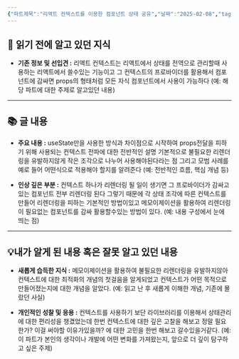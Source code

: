```yaml
---
{"파트제목":"리액트 컨텍스트를 이용한 컴포넌트 상태 공유","날짜":"2025-02-08","tags":["React","state","context"],"dg-publish":true,"permalink":"/독서/리액트 훅을 활용한 마이크로 상태관리/리액트 컨텍스트를 이용한 컴포넌트 상태 공유/","dgPassFrontmatter":true}
---
```


## 📖 읽기 전에 알고 있던 지식

- **기존 정보 및 선입견 :** 리액트 컨텍스트는 리액트에서 상태를 전역으로 관리할때 사용하는 리액트에서 쓸수있는 기능이고 그 컨텍스트의 프로바이더를 활용해서 컴포넌트에 감싸면 props의 형태처럼 모든 자식 컴포넌트에서 사용이 가능하다
  (예: 해당 파트에 대한 주제로 알고있던 내용)

---
## 📚 글 내용

- **주요 내용  :** useState만을 사용한 방식과 차이점으로 시작하여 props전달을 피하기 위해 사용되는 컨텍스트 전파에 대한 전반적인 설명 기본적으로 불필요한 리렌더링을 유발하지않게 작은 조각으로 나누어 사용해야된다라는 점 그리고 모범 사례를 예로 들어 어떤식으로 적용해야 할지를 알려준다
  (예: 전반적인 흐름, 핵심 개념 등)
  
- **인상 깊은 부분 :** 컨텍스트 하나가 리렌더링 될 일이 생기면 그 프로바이더가 감싸고있는 컴포넌트 전부 리렌더링 된다 그렇기 때문에 각 상태 조각에 따른 컨텍스트를 만들어 리렌더링을 피하는 기본적인 방법이있고 메모이제이션을 활용하여 리렌더링이 필요없는 컴포넌트를 감싸 활용할수있는 방법이 있다.
  (예: 내용 구성에서 눈에 띄는 점)

---
## 💡내가 알게 된 내용 혹은 잘못 알고 있던 내용

- **새롭게 습득한 지식 :** 메모이제이션을 활용하여 불필요한 리렌더링을 유발하지않아 컨텍스트에 대한 최적화의 개념의 첫걸음을 알게되었고 컨텍스트가 어떤 목적으로 만들어졌는지에 대한 개념을 알았다.
  (예: 읽고 난 후 새롭게 이해한 개념, 기존에 몰랐던 사실)
  
- **개인적인 성찰 및 응용 :** 컨텍스트를 사용하기 보단 라이브러리를 이용해서 상태관리에 대한 편리성을 챙겼었는데 한번 컨텍스트에 대한 깊은 고찰을 해보고 정말 필요한가? 이걸 써야할 이유가있을까? 에 대한 고민을 한번 해보고 갈수있을거같다.
  (예: 이 파트가 본인의 생각이나 개발에 어떤 변화를 가져왔는지, 앞으로 더 깊이 탐구하고 싶은 주제)

